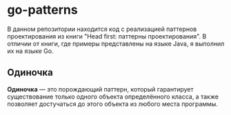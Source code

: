# go-patterns
В данном репозитории находится код с реализацией паттернов проектирования из книги "Head first: паттерны проектирования". В отличии от книги, где примеры представлены на языке Java, я выполнил их на языке Go.

## Одиночка
**Одиночка** — это порождающий паттерн, который гарантирует существование только одного объекта определённого класса, а также позволяет достучаться до этого объекта из любого места программы.

